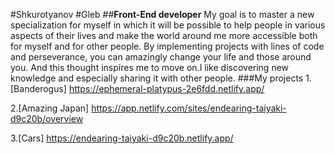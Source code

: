 #Shkurotyanov
#Gleb
##**Front-End developer**
My goal is to master a new specialization for myself in which it will be possible to help people in various aspects of their lives and make the world around me more accessible both for myself and for other people. By implementing projects with lines of code and perseverance, you can amazingly change your life and those around you. And this thought inspires me to move on.I like discovering new knowledge and especially sharing it with other people.
###My projects
1.[Banderogus]
https://ephemeral-platypus-2e6fdd.netlify.app/  

2.[Amazing Japan]
https://app.netlify.com/sites/endearing-taiyaki-d9c20b/overview 

3.[Cars]
https://endearing-taiyaki-d9c20b.netlify.app/

##